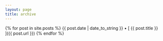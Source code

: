```yaml
---
layout: page
title: archive
---
```


{% for post in site.posts %}
  {{ post.date | date_to_string }} • [ {{ post.title }} ]({{ post.url }})
{% endfor %}